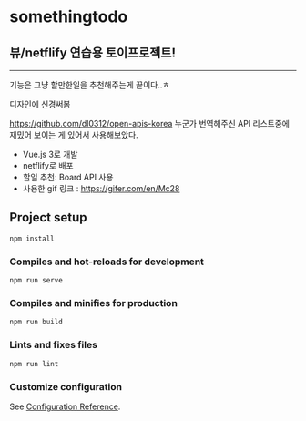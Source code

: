 # somethingtodo

## 뷰/netflify 연습용 토이프로젝트!
---
기능은 그냥 할만한일을 추천해주는게 끝이다..ㅎ

디자인에 신경써봄

https://github.com/dl0312/open-apis-korea 누군가 번역해주신 API 리스트중에 재밌어 보이는 게 있어서 사용해보았다.


- Vue.js 3로 개발
- netflify로 배포
- 할일 추천: Board API 사용
- 사용한 gif 링크 : https://gifer.com/en/Mc28

## Project setup
```
npm install
```

### Compiles and hot-reloads for development
```
npm run serve
```

### Compiles and minifies for production
```
npm run build
```

### Lints and fixes files
```
npm run lint
```

### Customize configuration
See [Configuration Reference](https://cli.vuejs.org/config/).
